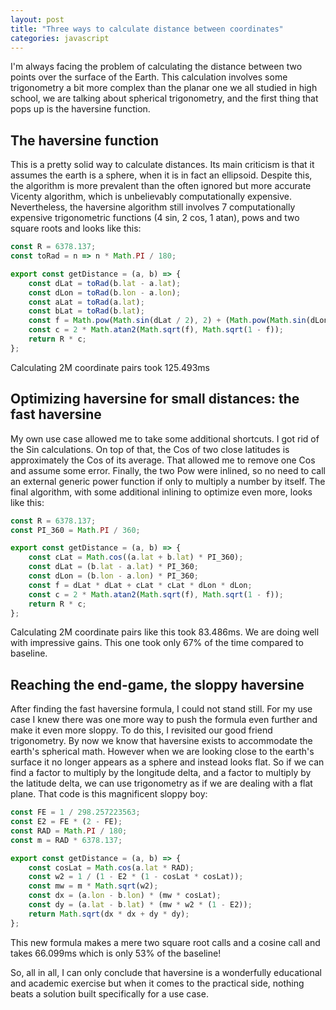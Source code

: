 ```yaml
---
layout: post 
title: "Three ways to calculate distance between coordinates"
categories: javascript
---
```


I'm always facing the problem of calculating the distance between two points over the surface of the Earth. This calculation involves some trigonometry a bit more complex than the planar one we all studied in high school, we are talking about spherical trigonometry, and the first thing that pops up is the haversine function.

<!--more-->

## The haversine function

This is a pretty solid way to calculate distances. Its main criticism is that it assumes the earth is a sphere, when it is in fact an ellipsoid. Despite this, the algorithm is more prevalent than the often ignored but more accurate Vicenty algorithm, which is unbelievably computationally expensive. Nevertheless, the haversine algorithm still involves 7 computationally expensive trigonometric functions (4 sin, 2 cos, 1 atan), pows and two square roots and looks like this:

``` javascript
const R = 6378.137;
const toRad = n => n * Math.PI / 180;

export const getDistance = (a, b) => {
    const dLat = toRad(b.lat - a.lat);
    const dLon = toRad(b.lon - a.lon);
    const aLat = toRad(a.lat);
    const bLat = toRad(b.lat);
    const f = Math.pow(Math.sin(dLat / 2), 2) + (Math.pow(Math.sin(dLon / 2), 2) * Math.cos(aLat) * Math.cos(bLat));
    const c = 2 * Math.atan2(Math.sqrt(f), Math.sqrt(1 - f));
    return R * c;
};
```

Calculating 2M coordinate pairs took 125.493ms

## Optimizing haversine for small distances: the fast haversine

My own use case allowed me to take some additional shortcuts. I got rid of the Sin calculations. On top of that, the Cos of two close latitudes is approximately the Cos of its average. That allowed me to remove one Cos and assume some error. Finally, the two Pow were inlined, so no need to call an external generic power function if only to multiply a number by itself. The final algorithm, with some additional inlining to optimize even more, looks like this:

``` javascript
const R = 6378.137;
const PI_360 = Math.PI / 360;

export const getDistance = (a, b) => {
    const cLat = Math.cos((a.lat + b.lat) * PI_360);
    const dLat = (b.lat - a.lat) * PI_360;
    const dLon = (b.lon - a.lon) * PI_360;
    const f = dLat * dLat + cLat * cLat * dLon * dLon;
    const c = 2 * Math.atan2(Math.sqrt(f), Math.sqrt(1 - f));   
    return R * c;
};
```

Calculating 2M coordinate pairs like this took 83.486ms. We are doing well with impressive gains. This one took only 67% of the time compared to baseline.

## Reaching the end-game, the sloppy haversine

After finding the fast haversine formula, I could not stand still. For my use case I knew there was one more way to push the formula even further and make it even more sloppy. To do this, I revisited our good friend trigonometry. By now we know that haversine exists to accommodate the earth's spherical math. However when we are looking close to the earth's surface it no longer appears as a sphere and instead looks flat. So if we can find a factor to multiply by the longitude delta, and a factor to multiply by the latitude delta, we can use trigonometry as if we are dealing with a flat plane. That code is this magnificent sloppy boy:

``` javascript
const FE = 1 / 298.257223563;
const E2 = FE * (2 - FE);
const RAD = Math.PI / 180;
const m = RAD * 6378.137;

export const getDistance = (a, b) => {
    const cosLat = Math.cos(a.lat * RAD);
    const w2 = 1 / (1 - E2 * (1 - cosLat * cosLat));
    const mw = m * Math.sqrt(w2);
    const dx = (a.lon - b.lon) * (mw * cosLat);
    const dy = (a.lat - b.lat) * (mw * w2 * (1 - E2));
    return Math.sqrt(dx * dx + dy * dy);
};
```

This new formula makes a mere two square root calls and a cosine call and takes 66.099ms which is only 53% of the baseline!

So, all in all, I can only conclude that haversine is a wonderfully educational and academic exercise but when it comes to the practical side, nothing beats a solution built specifically for a use case. 